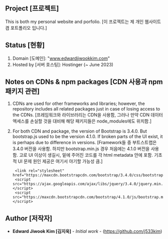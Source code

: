 ## Project [프로젝트] ##

This is both my personal website and porfolio. [이 프로젝트는 제 개인 웹사이트 겸 포트폴리오 입니다.]

## Status [현황] ##

1. Domain [도메인]: "www.edwardjiwookkim.com"
2. Hosted by [서버 호스팅]: Hostinger (~ June 2023)

## Notes on CDNs & npm packages [CDN 사용과 npm 패키지 관련] ##

1. CDNs are used for other frameworks and libraries; however, the repository includes all related packages just in case of losing access to the CDNs.
[프레임워크와 라이브러리는 CDN을 사용함, 그러나 만약 CDN 데이터 엑세스를 손실할 것을 대비해 해당 패키지들은 node_modules에도 위치함.]
2. For both CDN and package, the version of Bootstrap is 3.4.0. But bootstrap.js used to be the version 4.1.0. If broken parts of the UI exist, it is perhaps due to difference in versions. [Framework들 중 부트스트랩은 3.4.0 버전을 사용함. 하지만 bootstrap.min.js 경우 처음에는 4.1.0 버전을 사용함. 고로 UI 이상이 생길시, 밑에 주어진 코드를 각 html metadata 안에 포함. 기초적 UI 문제 원인 제공은 여기서 야기할 가능성 큼.]

        <link rel="stylesheet" href="https://maxcdn.bootstrapcdn.com/bootstrap/3.4.0/css/bootstrap.min.css">
        <script src="https://ajax.googleapis.com/ajax/libs/jquery/3.4.0/jquery.min.js"></script>
        <script src="https://maxcdn.bootstrapcdn.com/bootstrap/4.1.0/js/bootstrap.min.js"></script>

## Author [저작자]

* **Edward Jiwook Kim [김지욱]** - *Initial work* - (https://github.com/j533kim)
